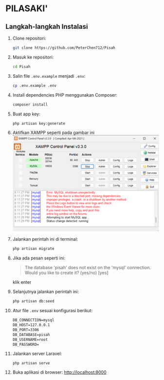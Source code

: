 # PILASAKI'

## Langkah-langkah Instalasi

1. Clone repositori:
    ```bash
    git clone https://github.com/PeterChen712/Pisah
    ```

2. Masuk ke repositori:
    ```bash 
    cd Pisah
    ```

3. Salin file `.env.example` menjadi `.env`:
    ```bash
    cp .env.example .env
    ```

4. Install dependencies PHP menggunakan Composer:
    ```bash
    composer install
    ```

5. Buat app key:
    ```bash
    php artisan key:generate
    ```

6. Aktifkan XAMPP seperti pada gambar ini
    ![XAMPP](README/step1.png)

7. Jalankan perintah ini di terminal:
    ```bash
    php artisan migrate
    ```

8. Jika ada pesan seperti ini:
    > The database 'pisah' does not exist on the 'mysql' connection. Would you like to create it? (yes/no) [yes]
    
    klik enter


9. Selanjutnya jalankan perintah ini:
    ```bash
    php artisan db:seed
    ```

10. Atur file `.env` sesuai konfigurasi berikut:
    ```env
    DB_CONNECTION=mysql
    DB_HOST=127.0.0.1
    DB_PORT=3306
    DB_DATABASE=pisah
    DB_USERNAME=root
    DB_PASSWORD=
    ```

11. Jalankan server Laravel:
    ```bash
    php artisan serve
    ```

12. Buka aplikasi di browser:
    [http://localhost:8000](http://localhost:8000)

